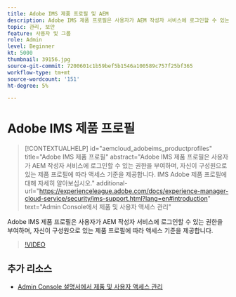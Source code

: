 ```yaml
---
title: Adobe IMS 제품 프로필 및 AEM
description: Adobe IMS 제품 프로필은 사용자가 AEM 작성자 서비스에 로그인할 수 있는 권한을 부여하며, 자신이 구성원으로 있는 제품 프로필에 따라 액세스 기준을 제공합니다.
topic: 관리, 보안
feature: 사용자 및 그룹
role: Admin
level: Beginner
kt: 5000
thumbnail: 39156.jpg
source-git-commit: 7200601c1b59bef5b1546a100589c757f25bf365
workflow-type: tm+mt
source-wordcount: '151'
ht-degree: 5%

---
```



# Adobe IMS 제품 프로필

>[!CONTEXTUALHELP]
>id="aemcloud_adobeims_productprofiles"
>title="Adobe IMS 제품 프로필"
>abstract="Adobe IMS 제품 프로필은 사용자가 AEM 작성자 서비스에 로그인할 수 있는 권한을 부여하며, 자신이 구성원으로 있는 제품 프로필에 따라 액세스 기준을 제공합니다. IMS Adobe 제품 프로필에 대해 자세히 알아보십시오."
>additional-url="https://experienceleague.adobe.com/docs/experience-manager-cloud-service/security/ims-support.html?lang=en#introduction" text="Admin Console에서 제품 및 사용자 액세스 관리"

Adobe IMS 제품 프로필은 사용자가 AEM 작성자 서비스에 로그인할 수 있는 권한을 부여하며, 자신이 구성원으로 있는 제품 프로필에 따라 액세스 기준을 제공합니다.

>[!VIDEO](https://video.tv.adobe.com/v/39156/?quality=12&learn=on)

## 추가 리소스

+ [Admin Console 설명서에서 제품 및 사용자 액세스 관리](https://experienceleague.adobe.com/docs/experience-manager-cloud-service/security/ims-support.html#managing-products-and-user-access-in-admin-console)

